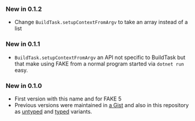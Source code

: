 ### New in 0.1.2

* Change `BuildTask.setupContextFromArgv` to take an array instead of a list

### New in 0.1.1

* `BuildTask.setupContextFromArgv` an API not specific to BuildTask but that make using FAKE from a normal program
  started via `dotnet run` easy.

### New in 0.1.0

* First version with this name and for FAKE 5
* Previous versions were maintained in [a Gist][previous_gist] and also in this repository as
  [untyped][previous_untyped] and [typed][previous_typed] variants.

[previous_gist]: https://gist.github.com/vbfox/e3e22d9ffff9b9de7f51
[previous_untyped]: https://github.com/vbfox/FoxSharp/blob/a42b65bbd53666ab51d7e621e9a41c6f8078218c/src/BlackFox.FakeUtils/TaskDefinitionHelper.fs
[previous_typed]: https://github.com/vbfox/FoxSharp/blob/a42b65bbd53666ab51d7e621e9a41c6f8078218c/src/BlackFox.FakeUtils/TypedTaskDefinitionHelper.fs
